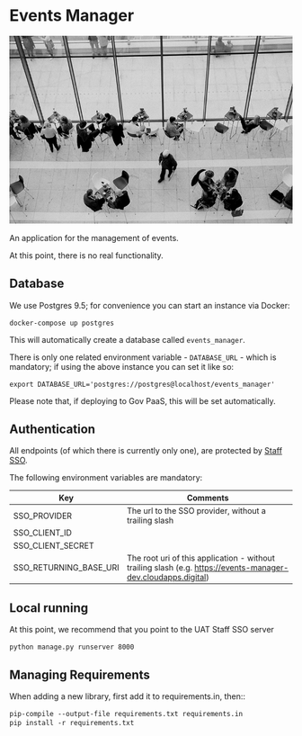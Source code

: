 # Events Manager

![](readme.png)

An application for the management of events.

At this point, there is no real functionality.

## Database

We use Postgres 9.5; for convenience you can start an instance via Docker:

    docker-compose up postgres
    
This will automatically create a database called `events_manager`.    
    
There is only one related environment variable - `DATABASE_URL` - which is mandatory; if using
the above instance you can set it like so:
    
    export DATABASE_URL='postgres://postgres@localhost/events_manager'
    
Please note that, if deploying to Gov PaaS, this will be set automatically.    

## Authentication

All endpoints (of which there is currently only one), are protected by [Staff SSO](https://github.com/uktrade/staff-sso).

The following environment variables are mandatory:

| Key                       | Comments          
| -------------             |---------------------------------------------------------------|
| SSO_PROVIDER              | The url to the SSO provider, without a trailing slash         |   
| SSO_CLIENT_ID             |                                                               |
| SSO_CLIENT_SECRET         |                                                               |
| SSO_RETURNING_BASE_URI    | The root uri of this application - without trailing slash (e.g. https://events-manager-dev.cloudapps.digital) |                                                           |

## Local running

At this point, we recommend that you point to the UAT Staff SSO server

    python manage.py runserver 8000

## Managing Requirements

When adding a new library, first add it to requirements.in, then::

    pip-compile --output-file requirements.txt requirements.in
    pip install -r requirements.txt
